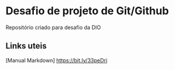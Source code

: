 # Desafio de projeto de Git/Github 
Repositório criado para desafio da DIO

## Links uteis
[Manual Markdown]
https://bit.ly/33peDri
